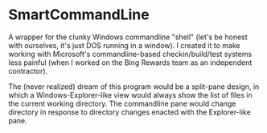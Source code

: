 SmartCommandLine
================

A wrapper for the clunky Windows commandline "shell" (let's be honest with ourselves, it's just DOS running in a window). 
I created it to make working with Microsoft's commandline-based checkin/build/test systems less painful (when I worked on the Bing Rewards team as an independent contractor).  

The (never realized) dream of this program would be a split-pane design, in which a Windows-Explorer-like view would always show the list of files in the current working directory. The commandline pane would change directory in response to directory changes enacted with the Explorer-like pane.
